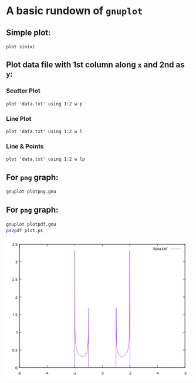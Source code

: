 # A basic rundown of `gnuplot`

## Simple plot:
```
plot sin(x)
```

## Plot data file with 1st column along `x` and 2nd as `y`:
### Scatter Plot
```
plot 'data.txt' using 1:2 w p
```
### Line Plot
```
plot 'data.txt' using 1:2 w l
```
### Line & Points
```
plot 'data.txt' using 1:2 w lp
```

## For `png` graph:
```bash
gnuplot plotpng.gnu
```
## For `png` graph:
```bash
gnuplot plotpdf.gnu
ps2pdf plot.ps
```

![Sample](./plot.png)

